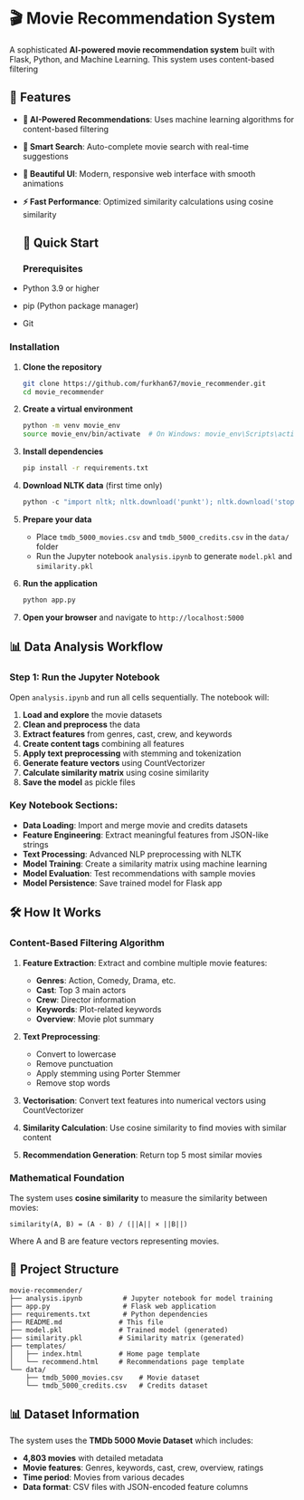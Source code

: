 # 🎬 Movie Recommendation System
A sophisticated **AI-powered movie recommendation system** built with Flask, Python, and Machine Learning. This system uses content-based filtering
## 🌟 Features
- **🤖 AI-Powered Recommendations**: Uses machine learning algorithms for content-based filtering
- **🎯 Smart Search**: Auto-complete movie search with real-time suggestions
- **🎨 Beautiful UI**: Modern, responsive web interface with smooth animations
- **⚡ Fast Performance**: Optimized similarity calculations using cosine similarity

  ## 🚀 Quick Start

  ### Prerequisites

- Python 3.9 or higher
- pip (Python package manager)
- Git

### Installation
1. **Clone the repository**
   ```bash
   git clone https://github.com/furkhan67/movie_recommender.git
   cd movie_recommender
   ```

2. **Create a virtual environment**
   ```bash
   python -m venv movie_env
   source movie_env/bin/activate  # On Windows: movie_env\Scripts\activate
   ```

3. **Install dependencies**
   ```bash
   pip install -r requirements.txt
   ```

4. **Download NLTK data** (first time only)
   ```python
   python -c "import nltk; nltk.download('punkt'); nltk.download('stopwords')"
   ```

5. **Prepare your data**
   - Place `tmdb_5000_movies.csv` and `tmdb_5000_credits.csv` in the `data/` folder
   - Run the Jupyter notebook `analysis.ipynb` to generate `model.pkl` and `similarity.pkl`

6. **Run the application**
   ```bash
   python app.py
   ```

7. **Open your browser** and navigate to `http://localhost:5000`

## 📊 Data Analysis Workflow

### Step 1: Run the Jupyter Notebook

Open `analysis.ipynb` and run all cells sequentially. The notebook will:

1. **Load and explore** the movie datasets
2. **Clean and preprocess** the data
3. **Extract features** from genres, cast, crew, and keywords
4. **Create content tags** combining all features
5. **Apply text preprocessing** with stemming and tokenization
6. **Generate feature vectors** using CountVectorizer
7. **Calculate similarity matrix** using cosine similarity
8. **Save the model** as pickle files

### Key Notebook Sections:

- **Data Loading**: Import and merge movie and credits datasets
- **Feature Engineering**: Extract meaningful features from JSON-like strings
- **Text Processing**: Advanced NLP preprocessing with NLTK
- **Model Training**: Create a similarity matrix using machine learning
- **Model Evaluation**: Test recommendations with sample movies
- **Model Persistence**: Save trained model for Flask app

## 🛠️ How It Works

### Content-Based Filtering Algorithm

1. **Feature Extraction**: Extract and combine multiple movie features:
   - **Genres**: Action, Comedy, Drama, etc.
   - **Cast**: Top 3 main actors
   - **Crew**: Director information
   - **Keywords**: Plot-related keywords
   - **Overview**: Movie plot summary

2. **Text Preprocessing**: 
   - Convert to lowercase
   - Remove punctuation
   - Apply stemming using Porter Stemmer
   - Remove stop words

3. **Vectorisation**: Convert text features into numerical vectors using CountVectorizer

4. **Similarity Calculation**: Use cosine similarity to find movies with similar content

5. **Recommendation Generation**: Return top 5 most similar movies

### Mathematical Foundation

The system uses **cosine similarity** to measure the similarity between movies:

```
similarity(A, B) = (A · B) / (||A|| × ||B||)
```

Where A and B are feature vectors representing movies.

## 📁 Project Structure

```
movie-recommender/
├── analysis.ipynb          # Jupyter notebook for model training
├── app.py                  # Flask web application
├── requirements.txt        # Python dependencies
├── README.md              # This file
├── model.pkl              # Trained model (generated)
├── similarity.pkl         # Similarity matrix (generated)
├── templates/
│   ├── index.html         # Home page template
│   └── recommend.html     # Recommendations page template
└── data/
    ├── tmdb_5000_movies.csv    # Movie dataset
    └── tmdb_5000_credits.csv   # Credits dataset
```
##  📊 Dataset Information

The system uses the **TMDb 5000 Movie Dataset** which includes:

- **4,803 movies** with detailed metadata
- **Movie features**: Genres, keywords, cast, crew, overview, ratings
- **Time period**: Movies from various decades
- **Data format**: CSV files with JSON-encoded feature columns





